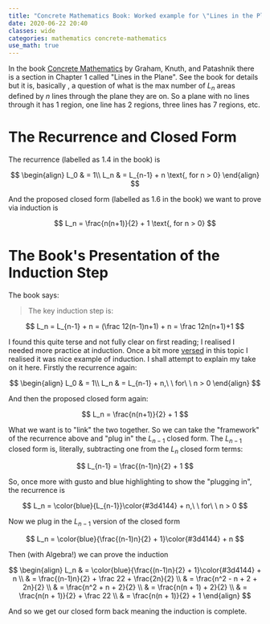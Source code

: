 ```yaml
---
title: "Concrete Mathematics Book: Worked example for \"Lines in the Plane\" Induction Step"
date: 2020-06-22 20:40
classes: wide
categories: mathematics concrete-mathematics
use_math: true
---
```


In the book [Concrete
Mathematics](https://www.amazon.com.au/Concrete-Mathematics-Foundation-Computer-Science/dp/0201558025) by Graham, Knuth,
and Patashnik there is a section in Chapter 1 called "Lines in the Plane". See the book for details but it is, basically
, a question of what is the max number of $L_n$ areas defined by $n$ lines through the plane they are on. So a plane
with no lines through it has 1 region, one line has 2 regions, three lines has 7 regions, etc.

# The Recurrence and Closed Form

The recurrence (labelled as 1.4 in the book) is

$$
\begin{align}
L_0 & = 1\\
L_n & = L_{n-1} + n \text{, for n > 0}
\end{align}
$$

And the proposed closed form (labelled as 1.6 in the book) we want to prove via induction is

$$
L_n = \frac{n(n+1)}{2} + 1 \text{, for n > 0}
$$

# The Book's Presentation of the Induction Step

The book says:

> The key induction step is:
>
$$
L_n = L_{n-1} + n = (\frac 12(n-1)n+1) + n = \frac 12n(n+1)+1
$$

I found this quite terse and not fully clear on first reading; I realised I needed more practice at induction. Once a
bit more [versed](/mathematics/induction/) in this topic I realised it was nice example of induction. I shall attempt to
explain my take on it here. Firstly the recurrence again:

$$
\begin{align}
L_0 & = 1\\
L_n & = L_{n-1} + n,\ \ for\ \ n > 0
\end{align}
$$

And then the proposed closed form again:

$$
L_n = \frac{n(n+1)}{2} + 1
$$

What we want is to "link" the two together. So we can take the "framework" of the recurrence above and "plug in" the
$L_{n-1}$ closed form. The $L_{n-1}$ closed form is, literally, subtracting one from the $L_n$ closed form terms:

$$
L_{n-1} = \frac{(n-1)n}{2} + 1
$$

So, once more with gusto and blue highlighting to show the "plugging in", the recurrence is

$$
L_n = \color{blue}{L_{n-1}}\color{#3d4144} + n,\ \ for\ \ n > 0
$$

Now we plug in the $L_{n-1}$ version of the closed form

$$
L_n =  \color{blue}{\frac{(n-1)n}{2} + 1}\color{#3d4144} + n
$$

Then (with Algebra!) we can prove the induction

$$
\begin{align}
L_n & =  \color{blue}{\frac{(n-1)n}{2} + 1}\color{#3d4144} + n \\
& = \frac{(n-1)n}{2} + \frac 22 + \frac{2n}{2} \\
& = \frac{n^2 - n + 2 + 2n}{2} \\
& = \frac{n^2 + n + 2}{2} \\
& = \frac{n(n + 1) + 2}{2} \\
& = \frac{n(n + 1)}{2} + \frac 22 \\
& = \frac{n(n + 1)}{2} + 1
\end{align}
$$

And so we get our closed form back meaning the induction is complete.
